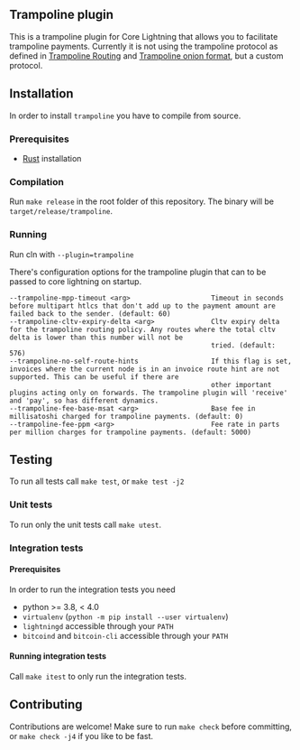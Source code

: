 ## Trampoline plugin
This is a trampoline plugin for Core Lightning that allows you to facilitate
trampoline payments. Currently it is not using the trampoline protocol as
defined in [Trampoline Routing](https://github.com/lightning/bolts/pull/829) and
[Trampoline onion format](https://github.com/lightning/bolts/pull/836), but a
custom protocol.

## Installation
In order to install `trampoline` you have to compile from source.

### Prerequisites
- [Rust](https://www.rust-lang.org/tools/install) installation

### Compilation
Run `make release` in the root folder of this repository. The binary will be
`target/release/trampoline`.

### Running
Run cln with `--plugin=trampoline`

There's configuration options for the trampoline plugin that can to be passed
to core lightning on startup.

```
--trampoline-mpp-timeout <arg>                    Timeout in seconds before multipart htlcs that don't add up to the payment amount are failed back to the sender. (default: 60)
--trampoline-cltv-expiry-delta <arg>              Cltv expiry delta for the trampoline routing policy. Any routes where the total cltv delta is lower than this number will not be
                                                  tried. (default: 576)
--trampoline-no-self-route-hints                  If this flag is set, invoices where the current node is in an invoice route hint are not supported. This can be useful if there are
                                                  other important plugins acting only on forwards. The trampoline plugin will 'receive' and 'pay', so has different dynamics.
--trampoline-fee-base-msat <arg>                  Base fee in millisatoshi charged for trampoline payments. (default: 0)
--trampoline-fee-ppm <arg>                        Fee rate in parts per million charges for trampoline payments. (default: 5000)
```

## Testing
To run all tests call `make test`, or `make test -j2`

### Unit tests
To run only the unit tests call `make utest`.

### Integration tests

#### Prerequisites
In order to run the integration tests you need 
- python >= 3.8, < 4.0
- `virtualenv` (`python -m pip install --user virtualenv`)
- `lightningd` accessible through your `PATH`
- `bitcoind` and `bitcoin-cli` accessible through your `PATH`

#### Running integration tests
Call `make itest` to only run the integration tests.

## Contributing
Contributions are welcome!
Make sure to run `make check` before committing, or `make check -j4` if you like
to be fast.